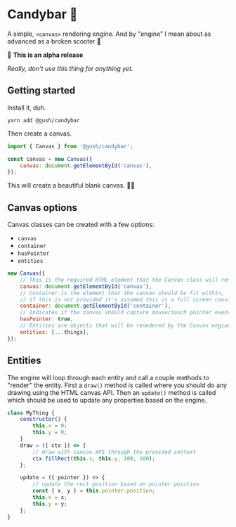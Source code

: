 # Candybar 🍫

A simple, `<canvas>` rendering engine. And by "engine" I mean about as advanced as a broken scooter 🛴

🚨 **This is an alpha release**

_Really, don't use this thing for anything yet._

## Getting started

Install it, duh.

```
yarn add @gush/candybar
```

Then create a canvas.

```javascript
import { Canvas } from '@gush/candybar';

const canvas = new Canvas({
    canvas: document.getElementById('canvas'),
});
```

This will create a beautiful blank canvas. 🙌🏻

## Canvas options

Canvas classes can be created with a few options:

- `canvas`
- `container`
- `hasPointer`
- `entities`

```javascript
new Canvas({
    // This is the required HTML element that the Canvas class will render to.
    canvas: document.getElementById('canvas'),
    // Container is the element that the canvas should be fit within,
    // if this is not provided it's assumed this is a full screen canvas
    container: document.getElementById('container'),
    // Indicates if the canvas should capture mouse/touch pointer events.
    hasPointer: true,
    // Entities are objects that will be renedered by the Canvas engine.
    entities: [...things],
});
```

## Entities

The engine will loop through each entity and call a couple methods to "render" the entity. First a `draw()` method is called where you should do any drawing using the HTML canvas API. Then an `update()` method is called which should be used to update any properties based on the engine.

```javascript
class MyThing {
    constructor() {
        this.x = 0;
        this.y = 0;
    }
    draw = ({ ctx }) => {
        // draw with canvas API through the provided context
        ctx.fillRect(this.x, this.y, 100, 100);
    };

    update = ({ pointer }) => {
        // update the rect position based on pointer position
        const { x, y } = this.pointer.position;
        this.x = x;
        this.y = y;
    };
}
```
